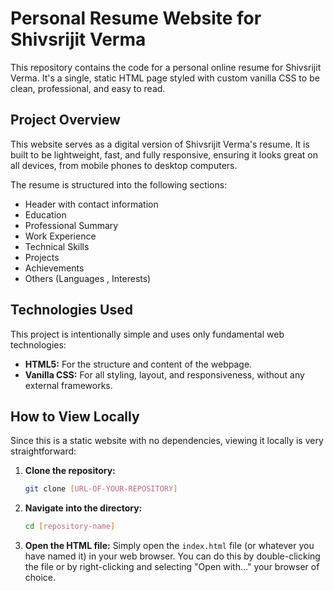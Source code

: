 # Personal Resume Website for Shivsrijit Verma

This repository contains the code for a personal online resume for Shivsrijit Verma. It's a single, static HTML page styled with custom vanilla CSS to be clean, professional, and easy to read.

## Project Overview

This website serves as a digital version of Shivsrijit Verma's resume. It is built to be lightweight, fast, and fully responsive, ensuring it looks great on all devices, from mobile phones to desktop computers.

The resume is structured into the following sections:
- Header with contact information
- Education
- Professional Summary
- Work Experience
- Technical Skills
- Projects
- Achievements
- Others (Languages , Interests)

## Technologies Used

This project is intentionally simple and uses only fundamental web technologies:

-   **HTML5:** For the structure and content of the webpage.
-   **Vanilla CSS:** For all styling, layout, and responsiveness, without any external frameworks.

## How to View Locally

Since this is a static website with no dependencies, viewing it locally is very straightforward:

1.  **Clone the repository:**
    ```bash
    git clone [URL-OF-YOUR-REPOSITORY]
    ```
2.  **Navigate into the directory:**
    ```bash
    cd [repository-name]
    ```
3.  **Open the HTML file:**
    Simply open the `index.html` file (or whatever you have named it) in your web browser. You can do this by double-clicking the file or by right-clicking and selecting "Open with..." your browser of choice.

